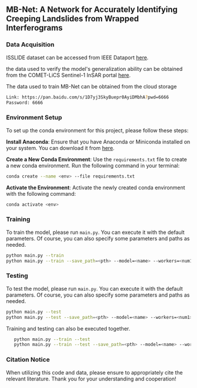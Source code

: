 ## MB-Net: A Network for Accurately Identifying Creeping Landslides from Wrapped Interferograms 

### Data Acquisition
ISSLIDE dataset can be accessed from IEEE Dataport  [here](https://ieee-dataport.org/documents/isslide-insar-dataset-slow-sliding-area-detection-machine-learning).


the data used to verify the model's generalization ability can be obtained from the COMET-LiCS Sentinel-1 InSAR portal  [here](https://comet.nerc.ac.uk/COMET-LiCS-portal/).


The data used to train MB-Net can be obtained from the cloud storage

```bash
Link: https://pan.baidu.com/s/1D7yj3SkyBuepr0AyiDMbhA?pwd=6666
Password: 6666 
```


### Environment Setup

To set up the conda environment for this project, please follow these steps:

  **Install Anaconda**: Ensure that you have Anaconda or Miniconda installed on your system. You can download it from [here](https://www.anaconda.com/products/distribution).


  **Create a New Conda Environment**: Use the `requirements.txt` file to create a new conda environment. Run the following command in your terminal:
   ```bash
   conda create --name <env> --file requirements.txt
   ```
   
  **Activate the Environment**: Activate the newly created conda environment with the following command:
   ```bash
   conda activate <env>
   ```


### Training
To train the model, please run `main.py`. You can execute it with the default parameters. Of course, you can also specify some parameters and paths as needed.
   ```bash
   python main.py --train
   python main.py --train --save_path=<pth> --model=<name> --workers=<num1> --epochs=<num2> --batch_size=<num3>
   ```
### Testing
To test the model, please run `main.py`. You can execute it with the default parameters. Of course, you can also specify some parameters and paths as needed.
   ```bash
   python main.py --test
   python main.py --test --save_path=<pth> --model=<name> --workers=<num1> --epochs=<num2> --batch_size=<num3>
   ```

Training and testing can also be executed together.
```bash
   python main.py --train --test
   python main.py --train --test --save_path=<pth> --model=<name> --workers=<num1> --epochs=<num2> --batch_size=<num3>
   ```
### Citation Notice
When utilizing this code and data, please ensure to appropriately cite the relevant literature. Thank you for your understanding and cooperation!
